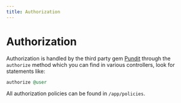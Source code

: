 ```yaml
---
title: Authorization
---
```


# Authorization

Authorization is handled by the third party gem [Pundit](https://github.com/varvet/pundit) through the `authorize` method which you can find in various controllers, look for statements like:

```ruby
authorize @user
```

All authorization policies can be found in `/app/policies`.
